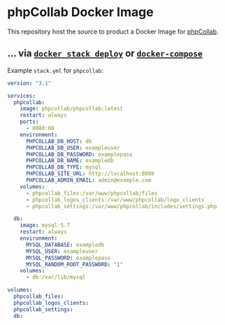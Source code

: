 # phpCollab Docker Image

This repository host the source to product a Docker Image for [phpCollab](https://phpcollab.com/?utm_source=dockerhub&utm_medium=cpc&utm_campaign=docker_hub).

## ... via [`docker stack deploy`](https://docs.docker.com/engine/reference/commandline/stack_deploy/) or [`docker-compose`](https://github.com/docker/compose)

Example `stack.yml` for `phpcollab`:

```yaml
version: "3.1"

services:
  phpcollab:
    image: phpcollab/phpcollab:latest
    restart: always
    ports:
      - 8080:80
    environment:
      PHPCOLLAB_DB_HOST: db
      PHPCOLLAB_DB_USER: exampleuser
      PHPCOLLAB_DB_PASSWORD: examplepass
      PHPCOLLAB_DB_NAME: exampledb
      PHPCOLLAB_DB_TYPE: mysql
      PHPCOLLAB_SITE_URL: http://localhost:8080
      PHPCOLLAB_ADMIN_EMAIL: admin@example.com
    volumes:
      - phpcollab_files:/var/www/phpcollab/files
      - phpcollab_logos_clients:/var/www/phpcollab/logo_clients
      - phpcollab_settings:/var/www/phpcollab/includes/settings.php

  db:
    image: mysql:5.7
    restart: always
    environment:
      MYSQL_DATABASE: exampledb
      MYSQL_USER: exampleuser
      MYSQL_PASSWORD: examplepass
      MYSQL_RANDOM_ROOT_PASSWORD: "1"
    volumes:
      - db:/var/lib/mysql

volumes:
  phpcollab_files:
  phpcollab_logos_clients:
  phpcollab_settings:
  db:
```
